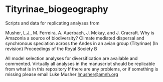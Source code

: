 # Tityrinae_biogeography

Scripts and data for replicating analyses from

Musher, L.J., M. Ferreira, A. Auerbach, J. Mckay, and J. Cracraft. Why is Amazonia a source of biodiversity? Climate mediated dispersal and synchronous speciation across the Andes in an avian group (Tityrinae) (In revision) Proceedings of the Royal Society B

All model selection analyses for diversification are available and commented.
Virtually all analyses in the manuscript should be replicable from what is in this repository
If there are any problems, or if something is missing please email Luke Musher lmusher@amnh.org

